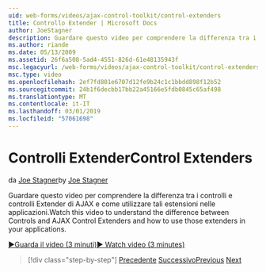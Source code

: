 ```yaml
---
uid: web-forms/videos/ajax-control-toolkit/control-extenders
title: Controllo Extender | Microsoft Docs
author: JoeStagner
description: Guardare questo video per comprendere la differenza tra i controlli e controlli Extender di AJAX e come utilizzare tali estensioni nelle applicazioni.
ms.author: riande
ms.date: 05/13/2009
ms.assetid: 26f6a508-5ad4-4551-826d-61e48135943f
msc.legacyurl: /web-forms/videos/ajax-control-toolkit/control-extenders
msc.type: video
ms.openlocfilehash: 2ef7fd801e6707d12fe9b24c1c1bbdd898f12b52
ms.sourcegitcommit: 24b1f6decbb17bb22a45166e5fdb0845c65af498
ms.translationtype: MT
ms.contentlocale: it-IT
ms.lasthandoff: 03/01/2019
ms.locfileid: "57061698"
---
```

<a name="control-extenders"></a><span data-ttu-id="65b47-103">Controlli Extender</span><span class="sxs-lookup"><span data-stu-id="65b47-103">Control Extenders</span></span>
====================
<span data-ttu-id="65b47-104">da [Joe Stagner](https://github.com/JoeStagner)</span><span class="sxs-lookup"><span data-stu-id="65b47-104">by [Joe Stagner](https://github.com/JoeStagner)</span></span>

<span data-ttu-id="65b47-105">Guardare questo video per comprendere la differenza tra i controlli e controlli Extender di AJAX e come utilizzare tali estensioni nelle applicazioni.</span><span class="sxs-lookup"><span data-stu-id="65b47-105">Watch this video to understand the difference between Controls and AJAX Control Extenders and how to use those extenders in your applications.</span></span>

[<span data-ttu-id="65b47-106">&#9654;Guarda il video (3 minuti)</span><span class="sxs-lookup"><span data-stu-id="65b47-106">&#9654; Watch video (3 minutes)</span></span>](https://channel9.msdn.com/Blogs/ASP-NET-Site-Videos/control-extenders)

> [!div class="step-by-step"]
> <span data-ttu-id="65b47-107">[Precedente](utilize-the-ajax-rating-control-in-the-aspnet-toolkit.md)
> [Successivo](color-picker.md)</span><span class="sxs-lookup"><span data-stu-id="65b47-107">[Previous](utilize-the-ajax-rating-control-in-the-aspnet-toolkit.md)
[Next](color-picker.md)</span></span>
